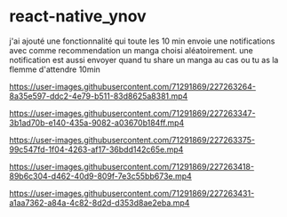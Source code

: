 # react-native_ynov

j'ai ajouté une fonctionnalité qui toute les 10 min envoie une notifications avec comme recommendation un manga choisi aléatoirement. 
une notification est aussi envoyer quand tu share un manga au cas ou tu as la flemme d'attendre 10min 


https://user-images.githubusercontent.com/71291869/227263264-8a35e597-ddc2-4e79-b511-83d8625a8381.mp4



https://user-images.githubusercontent.com/71291869/227263347-3b1ad70b-e140-435a-9082-a03670b184ff.mp4



https://user-images.githubusercontent.com/71291869/227263375-99c547fd-1f04-4263-af17-36bdd142c65e.mp4



https://user-images.githubusercontent.com/71291869/227263418-89b6c304-d462-40d9-809f-7e3c55bb673e.mp4



https://user-images.githubusercontent.com/71291869/227263431-a1aa7362-a84a-4c82-8d2d-d353d8ae2eba.mp4

